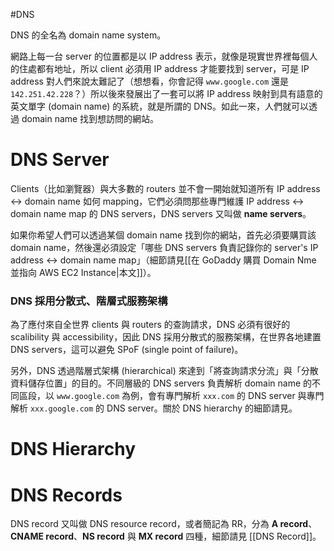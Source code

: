 #DNS 

DNS 的全名為 domain name system。

網路上每一台 server 的位置都是以 IP address 表示，就像是現實世界裡每個人的住處都有地址，所以 client 必須用 IP address 才能要找到 server，可是 IP address 對人們來說太難記了（想想看，你會記得 `www.google.com` 還是 `142.251.42.228`？）所以後來發展出了一套可以將 IP address 映射到具有語意的英文單字 (domain name) 的系統，就是所謂的 DNS。如此一來，人們就可以透過 domain name 找到想訪問的網站。

# DNS Server

Clients（比如瀏覽器）與大多數的 routers 並不會一開始就知道所有 IP address ↔ domain name 如何 mapping，它們必須問那些專門維護 IP address ↔ domain name map 的 DNS servers，DNS servers 又叫做 **name servers**。

如果你希望人們可以透過某個 domain name 找到你的網站，首先必須要購買該 domain name，然後還必須設定「哪些 DNS servers 負責記錄你的 server's IP address ↔ domain name map」（細節請見[[在 GoDaddy 購買 Domain Nme 並指向 AWS EC2 Instance|本文]]）。

### DNS 採用分散式、階層式服務架構

為了應付來自全世界 clients 與 routers 的查詢請求，DNS 必須有很好的 scalibility 與 accessibility，因此 DNS 採用分散式的服務架構，在世界各地建置 DNS servers，這可以避免 SPoF (single point of failure)。

另外，DNS 透過階層式架構 (hierarchical) 來達到「將查詢請求分流」與「分散資料儲存位置」的目的。不同層級的 DNS servers 負責解析 domain name 的不同區段，以 `www.google.com` 為例，會有專門解析 `xxx.com` 的 DNS server 與專門解析 `xxx.google.com` 的 DNS server。關於 DNS hierarchy 的細節請見。

# DNS Hierarchy

# DNS Records

DNS record 又叫做 DNS resource record，或者簡記為 RR，分為 **A record**、**CNAME record**、**NS record** 與 **MX record** 四種，細節請見 [[DNS Record]]。

